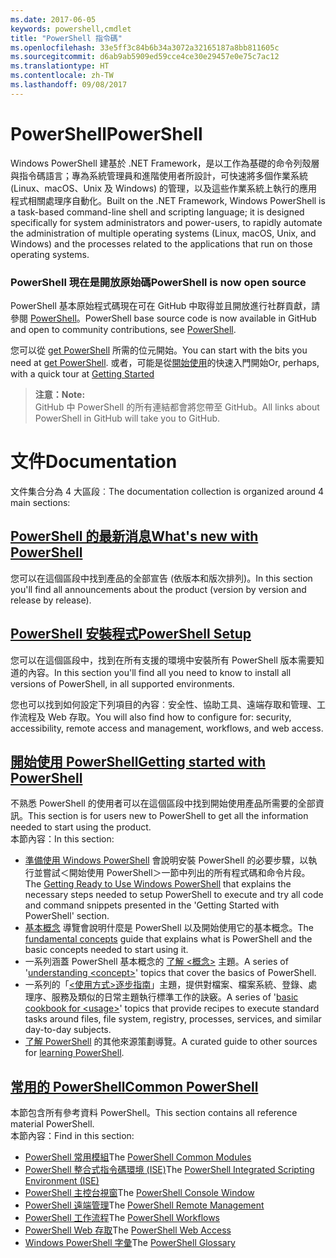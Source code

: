```yaml
---
ms.date: 2017-06-05
keywords: powershell,cmdlet
title: "PowerShell 指令碼"
ms.openlocfilehash: 33e5ff3c84b6b34a3072a32165187a8bb811605c
ms.sourcegitcommit: d6ab9ab5909ed59cce4ce30e29457e0e75c7ac12
ms.translationtype: HT
ms.contentlocale: zh-TW
ms.lasthandoff: 09/08/2017
---
```

# <a name="powershell"></a><span data-ttu-id="2b930-103">PowerShell</span><span class="sxs-lookup"><span data-stu-id="2b930-103">PowerShell</span></span>

<span data-ttu-id="2b930-104">Windows PowerShell 建基於 .NET Framework，是以工作為基礎的命令列殼層與指令碼語言；專為系統管理員和進階使用者所設計，可快速將多個作業系統 (Linux、macOS、Unix 及 Windows) 的管理，以及這些作業系統上執行的應用程式相關處理序自動化。</span><span class="sxs-lookup"><span data-stu-id="2b930-104">Built on the .NET Framework, Windows PowerShell is a task-based command-line shell and scripting language; it is designed specifically for system administrators and power-users, to rapidly automate the administration of multiple operating systems (Linux, macOS, Unix, and Windows) and the processes related to the applications that run on those operating systems.</span></span>

### <a name="powershell-is-now-open-source"></a><span data-ttu-id="2b930-105">PowerShell 現在是開放原始碼</span><span class="sxs-lookup"><span data-stu-id="2b930-105">PowerShell is now open source</span></span>

<span data-ttu-id="2b930-106">PowerShell 基本原始程式碼現在可在 GitHub 中取得並且開放進行社群貢獻，請參閱 [PowerShell](https://github.com/powershell/powershell)。</span><span class="sxs-lookup"><span data-stu-id="2b930-106">PowerShell base source code is now available in GitHub and open to community contributions, see [PowerShell](https://github.com/powershell/powershell).</span></span>

<span data-ttu-id="2b930-107">您可以從 [get PowerShell](https://github.com/PowerShell/PowerShell#get-powershell) 所需的位元開始。</span><span class="sxs-lookup"><span data-stu-id="2b930-107">You can start with the bits you need at [get PowerShell](https://github.com/PowerShell/PowerShell#get-powershell).</span></span>
<span data-ttu-id="2b930-108">或者，可能是從[開始使用](https://github.com/PowerShell/PowerShell/blob/master/docs/learning-powershell)的快速入門開始</span><span class="sxs-lookup"><span data-stu-id="2b930-108">Or, perhaps, with a quick tour at [Getting Started](https://github.com/PowerShell/PowerShell/blob/master/docs/learning-powershell)</span></span>

> <span data-ttu-id="2b930-109">**注意：**</span><span class="sxs-lookup"><span data-stu-id="2b930-109">**Note:**</span></span>  
> <span data-ttu-id="2b930-110">GitHub 中 PowerShell 的所有連結都會將您帶至 GitHub。</span><span class="sxs-lookup"><span data-stu-id="2b930-110">All links about PowerShell in GitHub will take you to GitHub.</span></span>

# <a name="documentation"></a><span data-ttu-id="2b930-111">文件</span><span class="sxs-lookup"><span data-stu-id="2b930-111">Documentation</span></span>

<span data-ttu-id="2b930-112">文件集合分為 4 大區段︰</span><span class="sxs-lookup"><span data-stu-id="2b930-112">The documentation collection is organized around 4 main sections:</span></span>

## <a name="whats-new-with-powershellwhats-newwhat-s-new-with-powershellmd"></a>[<span data-ttu-id="2b930-113">PowerShell 的最新消息</span><span class="sxs-lookup"><span data-stu-id="2b930-113">What's new with PowerShell</span></span>](whats-new/What-s-New-With-PowerShell.md)
<span data-ttu-id="2b930-114">您可以在這個區段中找到產品的全部宣告 (依版本和版次排列)。</span><span class="sxs-lookup"><span data-stu-id="2b930-114">In this section you'll find all announcements about the product (version by version and release by release).</span></span>

## <a name="powershell-setupsetupsetup-referencemd"></a>[<span data-ttu-id="2b930-115">PowerShell 安裝程式</span><span class="sxs-lookup"><span data-stu-id="2b930-115">PowerShell Setup</span></span>](setup/setup-reference.md)
<span data-ttu-id="2b930-116">您可以在這個區段中，找到在所有支援的環境中安裝所有 PowerShell 版本需要知道的內容。</span><span class="sxs-lookup"><span data-stu-id="2b930-116">In this section you'll find all you need to know to install all versions of PowerShell, in all supported environments.</span></span>  

<span data-ttu-id="2b930-117">您也可以找到如何設定下列項目的內容︰安全性、協助工具、遠端存取和管理、工作流程及 Web 存取。</span><span class="sxs-lookup"><span data-stu-id="2b930-117">You will also find how to configure for: security, accessibility, remote access and management, workflows, and web access.</span></span>

## <a name="getting-started-with-powershellgetting-startedgetting-started-with-windows-powershellmd"></a>[<span data-ttu-id="2b930-118">開始使用 PowerShell</span><span class="sxs-lookup"><span data-stu-id="2b930-118">Getting started with PowerShell</span></span>](getting-started/Getting-Started-with-Windows-PowerShell.md)
<span data-ttu-id="2b930-119">不熟悉 PowerShell 的使用者可以在這個區段中找到開始使用產品所需要的全部資訊。</span><span class="sxs-lookup"><span data-stu-id="2b930-119">This section is for users new to PowerShell to get all the information needed to start using the product.</span></span>  
<span data-ttu-id="2b930-120">本節內容：</span><span class="sxs-lookup"><span data-stu-id="2b930-120">In this section:</span></span>
- <span data-ttu-id="2b930-121">[準備使用 Windows PowerShell](getting-started/Getting-Ready-to-Use-Windows-PowerShell.md) 會說明安裝 PowerShell 的必要步驟，以執行並嘗試＜開始使用 PowerShell＞一節中列出的所有程式碼和命令片段。</span><span class="sxs-lookup"><span data-stu-id="2b930-121">The [Getting Ready to Use Windows PowerShell](getting-started/Getting-Ready-to-Use-Windows-PowerShell.md) that explains the necessary steps needed to setup PowerShell to execute and try all code and command snippets presented in the 'Getting Started with PowerShell' section.</span></span>
- <span data-ttu-id="2b930-122">[基本概念](getting-started/fundamental-concepts.md) 導覽會說明什麼是 PowerShell 以及開始使用它的基本概念。</span><span class="sxs-lookup"><span data-stu-id="2b930-122">The [fundamental concepts](getting-started/fundamental-concepts.md) guide that explains what is PowerShell and the basic concepts needed to start using it.</span></span>
- <span data-ttu-id="2b930-123">一系列涵蓋 PowerShell 基本概念的 [了解 &lt;概念&gt;](getting-started/understanding-concepts-reference.md) 主題。</span><span class="sxs-lookup"><span data-stu-id="2b930-123">A series of '[understanding &lt;concept&gt;](getting-started/understanding-concepts-reference.md)' topics that cover the basics of PowerShell.</span></span>
- <span data-ttu-id="2b930-124">一系列的「[&lt;使用方式&gt;逐步指南](getting-started/cookbooks/basic-cookbooks-reference.md)」主題，提供對檔案、檔案系統、登錄、處理序、服務及類似的日常主題執行標準工作的訣竅。</span><span class="sxs-lookup"><span data-stu-id="2b930-124">A series of '[basic cookbook for &lt;usage&gt;](getting-started/cookbooks/basic-cookbooks-reference.md)' topics that provide recipes to execute standard tasks around files, file system, registry, processes, services, and similar day-to-day subjects.</span></span>
- <span data-ttu-id="2b930-125">[了解 PowerShell](getting-started/more-powershell-learning.md) 的其他來源策劃導覽。</span><span class="sxs-lookup"><span data-stu-id="2b930-125">A curated guide to other sources for [learning PowerShell](getting-started/more-powershell-learning.md).</span></span>

## <a name="common-powershellcore-powershellcore-powershellmd"></a>[<span data-ttu-id="2b930-126">常用的 PowerShell</span><span class="sxs-lookup"><span data-stu-id="2b930-126">Common PowerShell</span></span>](core-powershell/core-powershell.md)
<span data-ttu-id="2b930-127">本節包含所有參考資料 PowerShell。</span><span class="sxs-lookup"><span data-stu-id="2b930-127">This section contains all reference material PowerShell.</span></span>  
<span data-ttu-id="2b930-128">本節內容：</span><span class="sxs-lookup"><span data-stu-id="2b930-128">Find in this section:</span></span>
- <span data-ttu-id="2b930-129">[PowerShell 常用模組](core-powershell/core-modules.md)</span><span class="sxs-lookup"><span data-stu-id="2b930-129">The [PowerShell Common Modules](core-powershell/core-modules.md)</span></span>
- <span data-ttu-id="2b930-130">[PowerShell 整合式指令碼環境 \(ISE\)](core-powershell/ise-guide.md)</span><span class="sxs-lookup"><span data-stu-id="2b930-130">The [PowerShell Integrated Scripting Environment \(ISE\)](core-powershell/ise-guide.md)</span></span>
- <span data-ttu-id="2b930-131">[PowerShell 主控台視窗](core-powershell/console-guide.md)</span><span class="sxs-lookup"><span data-stu-id="2b930-131">The [PowerShell Console Window](core-powershell/console-guide.md)</span></span>
- <span data-ttu-id="2b930-132">[PowerShell 遠端管理](core-powershell/Running-Remote-Commands.md)</span><span class="sxs-lookup"><span data-stu-id="2b930-132">The [PowerShell Remote Management](core-powershell/Running-Remote-Commands.md)</span></span>
- <span data-ttu-id="2b930-133">[PowerShell 工作流程](core-powershell/workflows-guide.md)</span><span class="sxs-lookup"><span data-stu-id="2b930-133">The [PowerShell Workflows](core-powershell/workflows-guide.md)</span></span>
- <span data-ttu-id="2b930-134">[PowerShell Web 存取](core-powershell/web-access.md)</span><span class="sxs-lookup"><span data-stu-id="2b930-134">The [PowerShell Web Access](core-powershell/web-access.md)</span></span>
- <span data-ttu-id="2b930-135">[Windows PowerShell 字彙](Windows-PowerShell-Glossary.md)</span><span class="sxs-lookup"><span data-stu-id="2b930-135">The [PowerShell Glossary](Windows-PowerShell-Glossary.md)</span></span>


